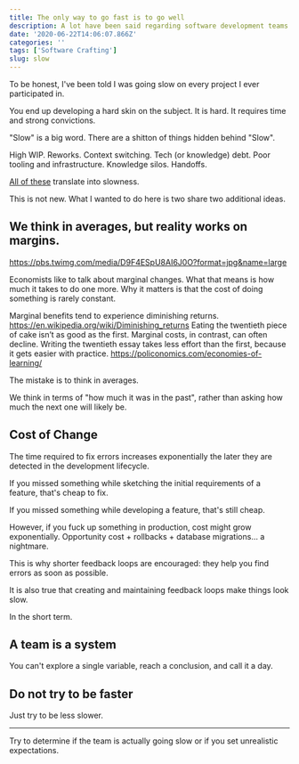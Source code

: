 ```yaml
---
title: The only way to go fast is to go well
description: A lot have been said regarding software development teams going slow.
date: '2020-06-22T14:06:07.866Z'
categories: ''
tags: ['Software Crafting']
slug: slow
---
```



To be honest, I've been told I was going slow on every project I ever participated in.

You end up developing a hard skin on the subject. It is hard. It requires time and strong convictions.

"Slow" is a big word. There are a shitton of things hidden behind "Slow".

High WIP. Reworks. Context switching. Tech (or knowledge) debt. Poor tooling and infrastructure. Knowledge silos. Handoffs.

[All of these](https://twitter.com/johncutlefish/status/1139824204931485696/photo/1
) translate into slowness.

This is not new. What I wanted to do here is two share two additional ideas.

## We think in averages, but reality works on margins.

https://pbs.twimg.com/media/D9F4ESpU8AI6J0O?format=jpg&name=large

Economists like to talk about marginal changes. What that means is how much it takes to do one more. Why it matters is that the cost of doing something is rarely constant.

Marginal benefits tend to experience diminishing returns.
https://en.wikipedia.org/wiki/Diminishing_returns
Eating the twentieth piece of cake isn’t as good as the first. Marginal costs, in contrast, can often decline. Writing the twentieth essay takes less effort than the first, because it gets easier with practice.
https://policonomics.com/economies-of-learning/

The mistake is to think in averages.

We think in terms of "how much it was in the past", rather than asking how much the next one will likely be.


## Cost of Change

The time required to fix errors increases exponentially the later they are detected in the development lifecycle.

If you missed something while sketching the initial requirements of a feature, that's cheap to fix.

If you missed something while developing a feature, that's still cheap.

However, if you fuck up something in production, cost might grow exponentially. Opportunity cost + rollbacks + database migrations… a nightmare.

This is why shorter feedback loops are encouraged: they help you find errors as soon as possible.

It is also true that creating and maintaining feedback loops make things look slow.

In the short term.



## A team is a system

You can't explore a single variable, reach a conclusion, and call it a day.

## Do not try to be faster

Just try to be less slower.

---

Try to determine if the team is actually going slow or if you set unrealistic expectations.
